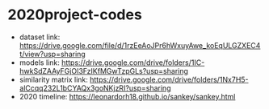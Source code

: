 # 2020project-codes

- dataset link: https://drive.google.com/file/d/1rzEeAoJPr6hWxuyAwe_koEqULGZXEC4t/view?usp=sharing
- models link: https://drive.google.com/drive/folders/1IC-hwkSdZAAyFGjOI3FzIKfMGwTzpGLs?usp=sharing
- similarity matrix link: https://drive.google.com/drive/folders/1Nx7H5-alCcqq232L1bCYAQx3goNKjzRI?usp=sharing
- 2020 timeline: https://leonardorh18.github.io/sankey/sankey.html
